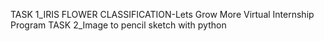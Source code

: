 TASK 1_IRIS FLOWER CLASSIFICATION-Lets Grow More Virtual Internship Program
TASK 2_Image to pencil sketch with python
